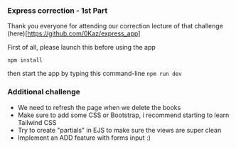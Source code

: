 

### Express correction - 1st Part


Thank you everyone for attending our correction lecture of that challenge (here)[https://github.com/0Kaz/express_app]


First of all, please launch this before using the app

```code
npm install
```

then start the app by typing this command-line ``npm run dev``


### Additional challenge

- We need to refresh the page when we delete the books
- Make sure to add some CSS or Bootstrap, i recommend starting to learn Tailwind CSS
- Try to create "partials" in EJS to make sure the views are super clean
- Implement an ADD feature with forms input :)


